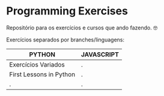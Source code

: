 # Programming Exercises

Repositório para os exercícios e cursos que ando fazendo. :nerd_face:

 Exercícios separados por branches/linguagens:
  
|PYTHON|JAVASCRIPT|
|--------------------------|--------------------|
|Exercícios Variados|.|
|First Lessons in Python|.|
|. |.|
